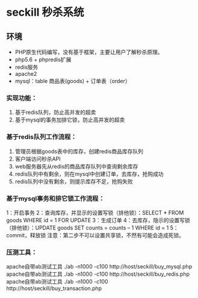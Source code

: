 # seckill 秒杀系统

## 环境
* PHP原生代码编写，没有基于框架，主要让用户了解秒杀原理。
* php5.6 + phpredis扩展
* redis服务
* apache2
* mysql：table 商品表(goods) + 订单表（order）

### 实现功能：
1. 基于redis队列，防止高并发的超卖
2. 基于mysql的事务加排它锁，防止高并发的超卖

### 基于redis队列工作流程：
1. 管理员根据goods表中的库存，创建redis商品库存队列
2. 客户端访问秒杀API
3. web服务器先从redis的商品库存队列中查询剩余库存
4. redis队列中有剩余，则在mysql中创建订单，去库存，抢购成功
5. redis队列中没有剩余，则提示库存不足，抢购失败

### 基于mysql事务和排它锁工作流程：
1：开启事务
2：查询库存，并显示的设置写锁（排他锁）：SELECT * FROM goods WHERE id = 1 FOR UPDATE
3：生成订单
4：去库存，隐示的设置写锁（排他锁）：UPDATE goods SET counts = counts – 1 WHERE id = 1
5：commit，释放锁
注意：第二步不可以设置共享锁，不然有可能会造成死锁。

### 压测工具：
apache自带ab测试工具 ./ab -n1000 -c100 http://host/seckill/buy_mysql.php
apache自带ab测试工具 ./ab -n1000 -c100 http://host/seckill/buy_redis.php
apache自带ab测试工具 ./ab -n1000 -c100 http://host/seckill/buy_transaction.php
